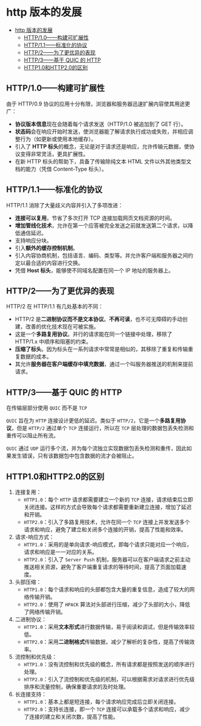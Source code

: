 # http 版本的发展

- [http 版本的发展](#http-版本的发展)
  - [HTTP/1.0——构建可扩展性](#http10构建可扩展性)
  - [HTTP/1.1——标准化的协议](#http11标准化的协议)
  - [HTTP/2——为了更优异的表现](#http2为了更优异的表现)
  - [HTTP/3——基于 QUIC 的 HTTP](#http3基于-quic-的-http)
  - [HTTP1.0和HTTP2.0的区别](#http10和http20的区别)

## HTTP/1.0——构建可扩展性

由于 HTTP/0.9 协议的应用十分有限，浏览器和服务器迅速扩展内容使其用途更广：

- **协议版本信息**现在会随着每个请求发送（HTTP/1.0 被追加到了 GET 行）。
- **状态码**会在响应开始时发送，使浏览器能了解请求执行成功或失败，并相应调整行为（如更新或使用本地缓存）。
- 引入了 **HTTP 标头**的概念，无论是对于请求还是响应，允许传输元数据，使协议变得非常灵活，更具扩展性。
- 在新 HTTP 标头的帮助下，具备了传输除纯文本 HTML 文件以外其他类型文档的能力（凭借 Content-Type 标头）。

## HTTP/1.1——标准化的协议

HTTP/1.1 消除了大量歧义内容并引入了多项改进：

- **连接可以复用**，节省了多次打开 TCP 连接加载网页文档资源的时间。
- **增加管线化技术**，允许在第一个应答被完全发送之前就发送第二个请求，以降低通信延迟。
- 支持响应分块。
- 引入**额外的缓存控制机制**。
- 引入内容协商机制，包括语言、编码、类型等。并允许客户端和服务器之间约定以最合适的内容进行交换。
- 凭借 **Host 标头**，能够使不同域名配置在同一个 IP 地址的服务器上。

## HTTP/2——为了更优异的表现

HTTP/2 在 HTTP/1.1 有几处基本的不同：

- HTTP/2 是**二进制协议而不是文本协议**。**不再可读**，也不可无障碍的手动创建，改善的优化技术现在可被实施。
- 这是一个**多路复用协议**。并行的请求能在同一个链接中处理，移除了 HTTP/1.x 中顺序和阻塞的约束。
- **压缩了标头**。因为标头在一系列请求中常常是相似的，其移除了重复和传输重复数据的成本。
- 其允许**服务器在客户端缓存中填充数据**，通过一个叫服务器推送的机制来提前请求。

## HTTP/3——基于 QUIC 的 HTTP

在传输层部分使用 `QUIC` 而不是 `TCP`

`QUIC` 旨在为 `HTTP` 连接设计更低的延迟。类似于 `HTTP/2`，它是一个**多路复用协议**，但是 `HTTP/2` 通过单个 `TCP` 连接运行，所以在 `TCP` 层处理的数据包丢失检测和重传可以阻止所有流。

`QUIC` 通过 `UDP` 运行多个流，并为每个流独立实现数据包丢失检测和重传，因此如果发生错误，只有该数据包中包含数据的流才会被阻止。

## HTTP1.0和HTTP2.0的区别

1. 连接复用：
   - `HTTP1.0`：每个 `HTTP` 请求都需要建立一个新的 `TCP` 连接，请求结束后立即关闭连接。这样的方式会导致每个请求都需要重新建立连接，增加了延迟和开销。
   - `HTTP2.0`：引入了多路复用技术，允许在同一个 `TCP` 连接上并发发送多个请求和响应，避免了建立和关闭多个连接的开销，提高了性能和效率。
2. 请求-响应方式：
   - `HTTP1.0`：采用的是单向请求-响应模式，即每个请求只能对应一个响应，请求和响应是一一对应的关系。
   - `HTTP2.0`：引入了 `Server Push` 机制，服务器可以在客户端请求之前主动推送相关资源，避免了客户端重复请求的等待时间，提高了页面加载速度。
3. 头部压缩：
   - `HTTP1.0`：每个请求和响应的头部都包含大量的重复信息，造成了较大的网络传输开销。
   - `HTTP2.0`：使用了 `HPACK` 算法对头部进行压缩，减少了头部的大小，降低了网络传输开销。
4. 二进制协议：
   - `HTTP1.0`：采用**文本形式**进行数据传输，易于阅读和调试，但是传输效率较低。
   - `HTTP2.0`：采用**二进制格式**传输数据，减少了解析的复杂性，提高了传输效率。
5. 流控制和优先级：
   - `HTTP1.0`：没有流控制和优先级的概念，所有请求都是按照发送的顺序进行处理。
   - `HTTP2.0`：引入了流控制和优先级的机制，可以根据需求对请求进行优先级排序和流量控制，确保重要请求的及时处理。
6. 长连接支持：
   - `HTTP1.0`：基本上都是短连接，每个请求响应完成后立即关闭连接。
   - `HTTP2.0`：支持长连接，即一个 `TCP` 连接可以承载多个请求和响应，减少了连接的建立和关闭次数，提高了性能。
